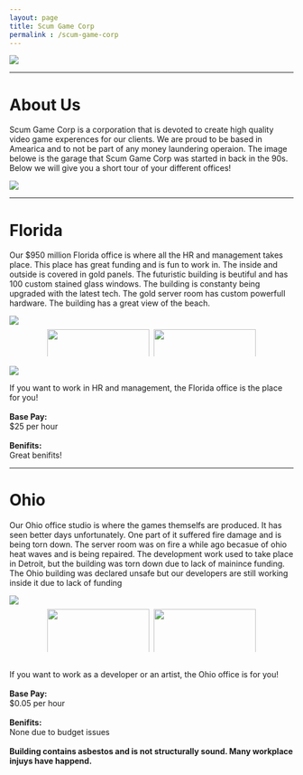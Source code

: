 ```yaml
---
layout: page
title: Scum Game Corp
permalink : /scum-game-corp
---
```


 <img src="https://raw.githubusercontent.com/RayTheNoob/website/main/pages/scum-game-corp/images/scg.png"> 
 <hr/>   
 <h1>About Us</h1>        
 <p>Scum Game Corp is a corporation that is devoted to create high quality video game experences for our clients. We are proud to be based in Amearica and to not be part of any money laundering operaion. The image belowe is the garage that Scum Game Corp was started in back in the 90s. Below we will give you a short tour of your different offices!</p>
<img src="https://raw.githubusercontent.com/RayTheNoob/website/main/pages/scum-game-corp/images/home.png">
<hr />
<h1>Florida</h1>
 <p>Our $950 million Florida office is where all the HR and management takes place. This place has great funding and is fun to work in. The inside and outside is covered in gold panels. The futuristic building is beutiful and has 100 custom stained glass windows. The building is constanty being upgraded with the latest tech. The gold server room has custom powerfull hardware. The building has a great view of the beach.</p>
<img src="https://raw.githubusercontent.com/RayTheNoob/website/main/pages/scum-game-corp/images/hroutside.png">

<div class="row">
    <div class="column">
        <img src="https://raw.githubusercontent.com/RayTheNoob/website/main/pages/scum-game-corp/images/hrloby.png">
        <img src="https://raw.githubusercontent.com/RayTheNoob/website/main/pages/scum-game-corp/images/goldhall.png">
    </div>
    <div class="column">
        <img src="https://raw.githubusercontent.com/RayTheNoob/website/main/pages/scum-game-corp/images/hrhall.png">
        <img src="https://raw.githubusercontent.com/RayTheNoob/website/main/pages/scum-game-corp/images/goldroom.png">
    </div>
</div>
<br/>
<img src="https://raw.githubusercontent.com/RayTheNoob/website/main/pages/scum-game-corp/images/servers.png">
<br/>
<p>If you want to work in HR and management, the Florida office is the place for you!<br/><br/><strong>Base Pay:</strong><br/>$25 per hour<br/><br/><strong>Benifits:</strong><br/>Great benifits!<br/></p>
<hr />
<h1>Ohio</h1>
<p>Our Ohio office studio is where the games themselfs are produced. It has seen better days unfortunately. One part of it suffered fire damage and is being torn down. The server room was on fire a while ago becasue of ohio heat waves and is being repaired. The development work used to take place in Detroit, but the building was torn down due to lack of mainince funding. The Ohio building was declared unsafe but our developers are still working inside it due to lack of funding</p>
        <img src="https://raw.githubusercontent.com/RayTheNoob/website/main/pages/scum-game-corp/images/ohiooutside.png">
        <div class="row">
            <div class="column">
                <img src="https://raw.githubusercontent.com/RayTheNoob/website/main/pages/scum-game-corp/images/ohio1.png">
                <img src="https://raw.githubusercontent.com/RayTheNoob/website/main/pages/scum-game-corp/images/ohio2.png">
                <img src="https://raw.githubusercontent.com/RayTheNoob/website/main/pages/scum-game-corp/images/ohioservers.png">
            </div>
            <div class="column">
                <img src="https://raw.githubusercontent.com/RayTheNoob/website/main/pages/scum-game-corp/images/ohio3.png">
                <img src="https://raw.githubusercontent.com/RayTheNoob/website/main/pages/scum-game-corp/images/ohiofire.png">
                <img src="https://raw.githubusercontent.com/RayTheNoob/website/main/pages/scum-game-corp/images/ohiotorn.png">
            </div>
        </div>
	<br/>
        <p>If you want to work as a developer or an artist, the Ohio office is for you!<br/><br/><strong>Base Pay:</strong><br/>$0.05 per hour<br/><br/><strong>Benifits:</strong><br/>None due to budget issues<br/><br/><strong>Building contains asbestos and is not structurally sound. Many workplace injuys have happend.</strong></p>

<style>
    .row {
				display: flex;
  		flex-wrap: wrap;
    padding: 0 4px;
    margin-left: auto;
    margin-right: auto;
	   width: 75%;
    }
    
	   .column {
    flex: 25%;
    max-width: 75%;
    padding: 0 4px;
    }

        .column img {
          margin-top: 8px;
          vertical-align: middle;
          width: 100%;
        }

        /* Responsive layout - makes a two column-layout instead of four columns */
        @media screen and (max-width: 800px) {
          .column {
            flex: 50%;
            max-width: 50%;
          }
        }

        /* Responsive layout - makes the two columns stack on top of each other instead of next to each other */
        @media screen and (max-width: 600px) {
          .column {
            flex: 100%;
            max-width: 100%;
          }
        }
    </style>
